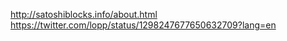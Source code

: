 <http://satoshiblocks.info/about.html>
<https://twitter.com/lopp/status/1298247677650632709?lang=en>
